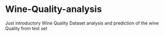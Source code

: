 # Wine-Quality-analysis
Just introductory Wine Quality Dataset analysis and prediction of the wine Quality from test set
